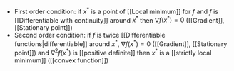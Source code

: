 - First order condition:
	if $x^*$ is a point of [[Local minimum]] for $f$ and $f$ is [[Differentiable with continuity]] around $x^*$ then $\nabla f(x^*) = 0$ ([[Gradient]], [[Stationary point]]) 
- Second order condition:
	if $f$ is twice [[Differentiable functions|differentiable]] around $x^*$, $\nabla f(x^*) = 0$ ([[Gradient]], [[Stationary point]]) and $\nabla^2 f(x^*)$ is [[positive definite]] then $x^*$ is a [[strictly local minimum]] ([[convex function]])